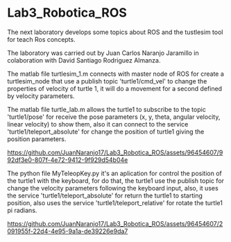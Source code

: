 # Lab3_Robotica_ROS
The next laboratory develops some topics about ROS and the tustlesim tool for teach Ros concepts.

The laboratory was carried out by Juan Carlos Naranjo Jaramillo in colaboration with David Santiago Rodriguez Almanza.

The matlab file turtlesim_1.m connects with master node of ROS for create a turtlesim_node that use a publish topic 'turtle1/cmd_vel' to change the properties of velocity of turtle 1, it will do a movement for a second defined by velocity parameters.

The matlab file turtle_lab.m allows the turtle1 to subscribe to the topic 'turtle1/pose' for receive the pose parameters (x, y, theta, angular velocity, linear velocity) to show them, also it can connect to the service 'turtle1/teleport_absolute' for change the position of turtle1 giving the position parameters.

https://github.com/JuanNaranjo17/Lab3_Robotica_ROS/assets/96454607/992df3e0-807f-4e72-9412-9f929d54b04e

The python file MyTeleopKey.py it's an aplication for control the position of the turtle1 with the keyboard, for do that, the turtle1 use the publish topic for change the velocity parameters following the keyboard input, also, it uses the service 'turtle1/teleport_absolute' for return the turtle1 to starting position, also uses the service 'turtle1/teleport_relative' for rotate the turtle1 pi radians.

https://github.com/JuanNaranjo17/Lab3_Robotica_ROS/assets/96454607/2091955f-22d4-4e95-9a1a-de39226e9da7
